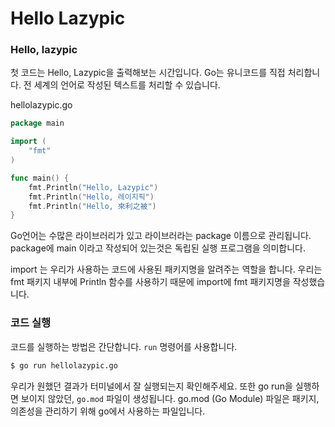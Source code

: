 # Hello Lazypic

### Hello, lazypic
첫 코드는 Hello, Lazypic을 출력해보는 시간입니다.
Go는 유니코드를 직접 처리합니다. 전 세계의 언어로 작성된 텍스트를 처리할 수 있습니다.

hellolazypic.go
```go
package main

import (
    "fmt"
)

func main() {
    fmt.Println("Hello, Lazypic")
    fmt.Println("Hello, 레이지픽")
    fmt.Println("Hello, 來利之被")
}
```

Go언어는 수많은 라이브러리가 있고 라이브러라는 package 이름으로 관리됩니다.
package에 main 이라고 작성되어 있는것은 독립된 실행 프로그램을 의미합니다.

import 는 우리가 사용하는 코드에 사용된 패키지명을 알려주는 역할을 합니다.
우리는 fmt 패키지 내부에 Println 함수를 사용하기 때문에 import에 fmt 패키지명을 작성했습니다.


### 코드 실행
코드를 실행하는 방법은 간단합니다. `run` 명령어를 사용합니다.

```bash
$ go run hellolazypic.go
```
우리가 원했던 결과가 터미널에서 잘 실행되는지 확인해주세요. 또한 go run을 실행하면 보이지 않았던, `go.mod` 파일이 생성됩니다.
go.mod (Go Module) 파일은 패키지, 의존성을 관리하기 위해 go에서 사용하는 파일입니다.